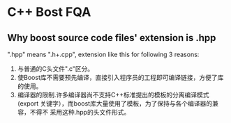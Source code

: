C++ Bost FQA
============

## Why boost source code files' extension is .hpp

".hpp" means ".h+.cpp", extension like this for following 3 reasons:

1. 与普通的C头文件".c"区分。
2. 使Boost库不需要预先编译，直接引入程序员的工程即可编译链接，方便了库的使用。
3. 编译器的限制.许多编译器尚不支持C++标准提出的模板的分离编译模式(export 
		关键字），而boost库大量使用了模板，为了保持与各个编译器的兼容，不得不
		采用这种.hpp的头文件形式。

## 
